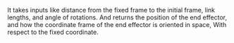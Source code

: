 It takes inputs like distance from the fixed frame to the initial frame, link lengths, and angle of rotations.
And returns the position of the end effector, and how the coordinate frame of the end effector is oriented in space,
With respect to the fixed coordinate.
